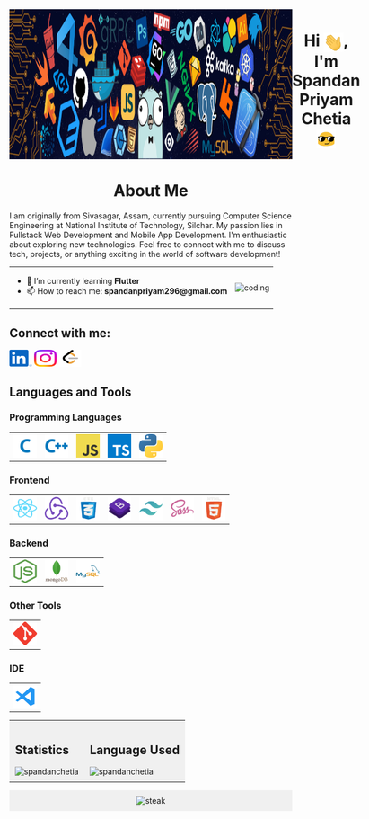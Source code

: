 <div align="center" style="display: flex; justify-content: space-between; flex-direction: row;">
  <img src="./img/banner.png" width="100%"> 
  <h1> Hi <img src="./img/hi-gif.gif" width="35" align="center">, I'm Spandan Priyam Chetia <img src="./img/sunglasses.gif" width="35" align="center"> </h1>
</div>

<!--
<p align="center">
 <img src="https://github.com/Anmol-Baranwal/Cool-GIFs-For-GitHub/assets/74038190/d48893bd-0757-481c-8d7e-ba3e163feae7" width="100%"> 
</p> --->

<div>
<h1 align="center"> About Me </h1>

<p>I am originally from Sivasagar, Assam, currently pursuing Computer Science Engineering at National Institute of Technology, Silchar. My passion lies in Fullstack Web Development and Mobile App Development. I'm enthusiastic about exploring new technologies. Feel free to connect with me to discuss tech, projects, or anything exciting in the world of software development!</p>
</div>
<table align="center">
  <tr>
    <td>
      <ul>
        <li>🌱 I’m currently learning <strong>Flutter</strong></li>
        <li>📫 How to reach me: <strong>spandanpriyam296@gmail.com</strong></li>
      </ul>
    </td>
    <td>
      <img alt="coding" width="400" src="/.img/coding-gif.gif"/>
    </td>
  </tr>
</table>



## Connect with me:

<p>
  <a href="https://www.linkedin.com/in/spandan-priyam-chetia-284733250/" target="_blank"><img src="./img/linkedin.svg" alt="LinkedIn" height="30" width="40" /></a>
  <a href="https://www.instagram.com/thespandanpriyam/" target="_blank"><img src="./img/instagram.svg" alt="Instagram" height="30" width="40" /></a>
  <a href="" target="_blank"><img src="./img/leetcode.png" alt="LeetCode" height="30" width="40" /></a>
  
</p>



## Languages and Tools

### Programming Languages

<table>
  <tr>
    <td>
      <a href="https://www.cprogramming.com/" target="_blank" rel="noreferrer">
        <img src="./img/c.svg" alt="C" width="42" height="42"/>
      </a>
    </td>
    <td>
      <a href="https://www.w3schools.com/cpp/" target="_blank" rel="noreferrer">
        <img src="./img/cpp.svg" alt="C++" width="42" height="42"/>
      </a>
    </td>
    <td>
      <a href="https://developer.mozilla.org/en-US/docs/Web/JavaScript" target="_blank" rel="noreferrer">
        <img src="./img/js.svg" alt="JavaScript" width="42" height="42"/>
      </a>
    </td>
    <td>
      <a href="https://www.typescriptlang.org/" target="_blank" rel="noreferrer">
        <img src="./img/typescript.svg" alt="TypeScript" width="42" height="42"/>
      </a>
    </td>
    <td>
      <a href="https://www.python.org/" target="_blank" rel="noreferrer">
        <img src="./img/python.svg" alt="Python" width="42" height="42"/>
      </a>
    </td>
  </tr>
</table>

### Frontend

<table>
  <tr>
    <td>
      <a href="https://reactjs.org/" target="_blank" rel="noreferrer">
        <img src="./img/reactjs.svg" alt="React" width="42" height="42"/>
      </a>
    </td>
    <td>
      <a href="https://redux.js.org" target="_blank" rel="noreferrer">
        <img src="./img/redux.svg" alt="Redux" width="42" height="42"/>
      </a>
    </td>
    <td>
      <a href="https://www.w3schools.com/css/" target="_blank" rel="noreferrer">
        <img src="./img/css.gif" alt="CSS3" width="42" height="42"/>
      </a>
    </td>
    <td>
      <a href="https://getbootstrap.com" target="_blank" rel="noreferrer">
        <img src="./img/bootstap.gif" alt="Bootstrap" width="42" height="42"/>
      </a>
    </td>
    <td>
      <a href="https://tailwindcss.com/" target="_blank" rel="noreferrer">
        <img src="./img/tailwindcss.svg" alt="Tailwind CSS" width="42" height="42"/>
      </a>
    </td>
    <td>
      <a href="https://sass-lang.com" target="_blank" rel="noreferrer">
        <img src="./img/sass.svg" alt="Sass" width="42" height="42"/>
      </a>
    </td>
    <td>
      <a href="https://www.w3.org/html/" target="_blank" rel="noreferrer">
        <img src="./img/html.gif" alt="HTML5" width="42" height="42"/>
      </a>
    </td>
  </tr>
</table>

### Backend

<table>
  <tr>
    <td>
      <a href="https://nodejs.org" target="_blank" rel="noreferrer">
        <img src="./img/nodejs.svg" alt="Node.js" width="42" height="42"/>
      </a>
    </td>
    <td>
      <a href="https://www.mongodb.com/" target="_blank" rel="noreferrer">
        <img src="./img/mongo.svg" alt="MongoDB" width="42" height="42"/>
      </a>
    </td>
    <td>
      <a href="https://www.mysql.com/" target="_blank" rel="noreferrer">
        <img src="./img/mysql.svg" alt="MySQL" width="42" height="42"/>
      </a>
    </td>
  </tr>
</table>

### Other Tools

<table>
  <tr>
    <td>
      <a href="https://git-scm.com/" target="_blank" rel="noreferrer">
        <img src="./img/git.svg" alt="Git" width="42" height="42"/>
      </a>
    </td>
  </tr>
</table>

### IDE

<table>
  <tr>
    <td>
      <a>
        <img src="./img/vscode.svg" alt="VS Code" height="42" width="42"/>
      </a>
    </td>
  </tr>
</table>


<div>
  
  <table>
    <tr>
      <td style="background-color: #f0f0f0; padding: 10px;">
        <h2 align="left">Statistics</h2>
        <img src="https://github-readme-stats.vercel.app/api?username=spandanchetia&show_icons=true&locale=en&theme=buefy" alt="spandanchetia" />
      </td>
      <td style="background-color: #f0f0f0; padding: 10px;">
        <h2 align="left">Language Used</h2>
        <img src="https://github-readme-stats.vercel.app/api/top-langs/?username=spandanchetia&layout=donut&theme=buefy" alt="spandanchetia" />
      </td>
    </tr>
  </table>

  <p align="center" style="background-color: #f0f0f0; padding: 10px;">
    <img src="https://github-readme-streak-stats.herokuapp.com/?user=spandanchetia&theme=buefy" alt="steak" />
  </p>
</div>









